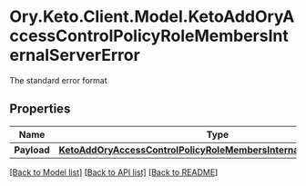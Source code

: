 # Ory.Keto.Client.Model.KetoAddOryAccessControlPolicyRoleMembersInternalServerError
The standard error format
## Properties

Name | Type | Description | Notes
------------ | ------------- | ------------- | -------------
**Payload** | [**KetoAddOryAccessControlPolicyRoleMembersInternalServerErrorBody**](KetoAddOryAccessControlPolicyRoleMembersInternalServerErrorBody.md) |  | [optional] 

[[Back to Model list]](../README.md#documentation-for-models) [[Back to API list]](../README.md#documentation-for-api-endpoints) [[Back to README]](../README.md)

